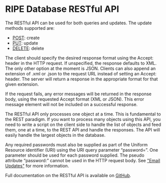 # RIPE Database RESTful API

The RESTful API can be used for both queries and updates. The update methods supported are:

* [POST](https://github.com/RIPE-NCC/whois/wiki/WHOIS-REST-API-Create): create
* [PUT](https://github.com/RIPE-NCC/whois/wiki/WHOIS-REST-API-Update): update
* [DELETE](https://github.com/RIPE-NCC/whois/wiki/WHOIS-REST-API-Delete): delete

The client should specify the desired response format using the Accept: header in the HTTP request. If unspecified, the response defaults to XML. The only other option at the moment is JSON. Clients can also append an extension of .xml or .json to the request URL instead of setting an Accept: header. The server will return a response in the appropriate format for that given extension.

If the request fails, any error messages will be returned in the response body, using the requested Accept format (XML or JSON). This error message element will not be included on a successful response.

The RESTful API only processes one object at a time. This is fundamental to the REST paradigm. If you want to process many objects using this API, you need to write a script on the client side to handle the list of objects and feed them, one at a time, to the REST API and handle the responses. The API will easily handle the largest objects in the database.

Any required passwords must also be supplied as part of the Uniform Resource identifier (URI) using the URI query parameter “password=”. One parameter should be used for each password supplied. The pseudo attribute “password:” cannot be used in the HTTP request body. See ["Email Updates"](04-Email-Updates.md#email-updates) for more information.

Full documentation on the RESTful API is available on [GitHub](https://github.com/RIPE-NCC/whois/wiki/WHOIS-REST-API).